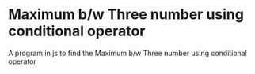 # Maximum b/w Three number using conditional operator
 A program in js to find the Maximum b/w Three number using conditional operator
